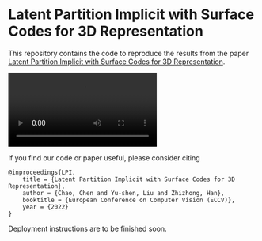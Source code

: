# Latent Partition Implicit with Surface Codes for 3D Representation

This repository contains the code to reproduce the results from the paper [Latent Partition Implicit with Surface Codes for 3D Representation]().

<video src="video/show.mp4"></video>

If you find our code or paper useful, please consider citing

    @inproceedings{LPI,
        title = {Latent Partition Implicit with Surface Codes for 3D Representation},
        author = {Chao, Chen and Yu-shen, Liu and Zhizhong, Han},
        booktitle = {European Conference on Computer Vision (ECCV)},
        year = {2022}
    }

Deployment instructions are to be finished soon.
